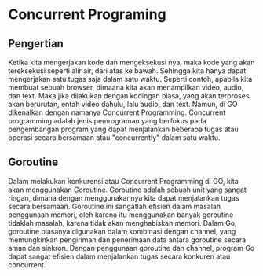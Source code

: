 # Concurrent Programing
## Pengertian
Ketika kita mengerjakan kode dan mengeksekusi nya, maka kode yang akan tereksekusi seperti alir air, dari atas ke bawah. Sehingga kita hanya dapat mengerjakan satu tugas saja dalam satu waktu. Seperti contoh, apabila kita membuat sebuah browser, dimaana kita akan menampilkan video, audio, dan text. Maka jika dilakukan dengan kodingan biasa, yang akan terproses akan berurutan, entah video dahulu, lalu audio, dan text. Namun, di GO dikenalkan dengan namanya Concurrent Programming. Concurrent programming adalah jenis pemrograman yang berfokus pada pengembangan program yang dapat menjalankan beberapa tugas atau operasi secara bersamaan atau "concurrently" dalam satu waktu.

## Goroutine
Dalam melakukan konkurensi atau Concurrent Programming di GO, kita akan menggunakan Goroutine. Goroutine adalah sebuah unit yang sangat ringan, dimana dengan menggunakannya kita dapat menjalankan tugas secara bersamaan. Goroutine ini sangatlah efisien dalam masalah penggunaan memori, oleh karena itu menggunakan banyak goroutine tidaklah masalah, karena tidak akan menghabiskan memori. Dalam Go, goroutine biasanya digunakan dalam kombinasi dengan channel, yang memungkinkan pengiriman dan penerimaan data antara goroutine secara aman dan sinkron. Dengan penggunaan goroutine dan channel, program Go dapat sangat efisien dalam menjalankan tugas secara konkuren atau concurrent.